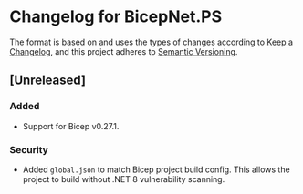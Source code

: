 # Changelog for BicepNet.PS

The format is based on and uses the types of changes according to [Keep a Changelog](https://keepachangelog.com/en/1.0.0/),
and this project adheres to [Semantic Versioning](https://semver.org/spec/v2.0.0.html).

## [Unreleased]

### Added

- Support for Bicep v0.27.1.

### Security

- Added `global.json` to match Bicep project build config. This allows the project to build without .NET 8 vulnerability scanning.
